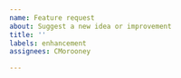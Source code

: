 ```yaml
---
name: Feature request
about: Suggest a new idea or improvement
title: ''
labels: enhancement
assignees: CMorooney

---
```



